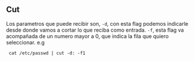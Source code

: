 ## Cut
Los parametros que puede recibir son, `-d`, con esta flag podemos indicarle desde donde vamos a cortar lo que reciba como entrada. `-f`, esta flag va acompañada de un numero mayor a 0, que indica la fila que quiero seleccionar. e.g

```
 cat /etc/passwd | cut -d: -f1
```
